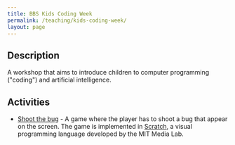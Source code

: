 ```yaml
---
title: BBS Kids Coding Week
permalink: /teaching/kids-coding-week/
layout: page
---
```


## Description

A workshop that aims to introduce children to computer programming ("coding") and artificial intelligence. 

## Activities

* [Shoot the bug](shoot-the-bug/) - A game where the player has to shoot a bug that appear on the screen. The game is implemented in [Scratch](https://scratch.mit.edu/), a visual programming language developed by the MIT Media Lab.